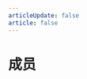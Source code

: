 ```yaml
---
articleUpdate: false
article: false
---
```


# 成员

<script setup>
const membersData = [
  {
    name: "ji233",
    desc: "管理组、策划组成员，社长",
    link: "https://space.bilibili.com/3546810693979019",
    img: "/members/1.webp",
    badge: "2025/3/3",
    badgeType: "tip"
  },
  {
    name: "白饭BFAN",
    desc: "管理组、美术组成员",
    link: "https://space.bilibili.com/176760826",
    img: "/members/2.webp",
    badge: "2025/3/3",
    badgeType: "tip"
  },
  {
    name: "天盟琉璃",
    desc: "管理组成员",
    link: "https://space.bilibili.com/4166882",
    img: "/members/3.webp",
    badge: "2025/3/3",
    badgeType: "tip"
  },
  {
    name: "风若轻雨",
    desc: "策划组成员",
    link: "https://space.bilibili.com/204989567",
    img: "/members/4.webp",
    badge: "2025/3/3",
    badgeType: "tip"
  },
  {
    name: "Ghastasaucey",
    desc: "似乎来到了一片没有知识的荒原",
    link: "https://space.bilibili.com/384775811",
    img: "/members/5.webp",
    badge: "2025/3/3",
    badgeType: "tip"
  },
  {
    name: "清丰君qfj",
    desc: "文案组、音乐组成员",
    link: "https://space.bilibili.com/414860281",
    img: "/members/6.webp",
    badge: "2025/3/3",
    badgeType: "tip"
  },
  {
    name: "4573去",
    desc: "似乎来到了一片没有知识的荒原",
    link: "https://space.bilibili.com/687147559",
    img: "/members/7.webp",
    badge: "2025/3/3",
    badgeType: "tip"
  },
  {
    name: "DoJu-豆君",
    desc: "美术组成员",
    link: "https://space.bilibili.com/558457083",
    img: "/members/8.webp",
    badge: "2025/3/3",
    badgeType: "tip"
  },
  {
    name: "ydd_GiGi",
    desc: "美术组成员",
    link: "https://space.bilibili.com/178966180",
    img: "/members/9.webp",
    badge: "2025/3/3",
    badgeType: "tip"
  },
  {
    name: "请假委员",
    desc: "美术组成员",
    link: "https://space.bilibili.com/400782204",
    img: "/members/10.webp",
    badge: "2025/3/3",
    badgeType: "tip"
  },
  {
    name: "熔萤",
    desc: "美术组成员",
    link: "https://space.bilibili.com/72317660",
    img: "/members/11.webp",
    badge: "2025/3/3",
    badgeType: "tip"
  },
  {
    name: "smzase",
    desc: "美术组、剪辑组成员",
    link: "https://space.bilibili.com/254587236",
    img: "/members/12.webp",
    badge: "2025/3/3",
    badgeType: "tip"
  },
  {
    name: "s阳光s",
    desc: "美术组成员",
    link: "https://space.bilibili.com/86007460",
    img: "/members/13.webp",
    badge: "2025/3/3",
    badgeType: "tip"
  },
  {
    name: "香橼",
    desc: "美术组成员",
    link: "https://space.bilibili.com/363399396",
    img: "/members/14.webp",
    badge: "2025/3/3",
    badgeType: "tip"
  },
  {
    name: "贩剑的幻剑",
    desc: "音乐组成员",
    link: "https://space.bilibili.com/3493129921498027",
    img: "/members/19.webp",
    badge: "2025/3/3",
    badgeType: "tip"
  },
  {
    name: "究极无力猫",
    desc: "音乐组成员",
    link: "https://space.bilibili.com/174567629",
    img: "/members/20.webp",
    badge: "2025/3/3",
    badgeType: "tip"
  },
  {
    name: "Kingh-J",
    desc: "音乐组成员",
    link: "https://space.bilibili.com/483887319",
    img: "/members/21.webp",
    badge: "2025/3/3",
    badgeType: "tip"
  },
  {
    name: "京城小仙z",
    desc: "音乐组成员",
    link: "https://space.bilibili.com/455298905",
    img: "/members/22.webp",
    badge: "2025/3/3",
    badgeType: "tip"
  },
  {
    name: "凉沈",
    desc: "剪辑组成员",
    link: "https://space.bilibili.com/3493115379845729",
    img: "/members/25.webp",
    badge: "2025/3/3",
    badgeType: "tip"
  },
  {
    name: "Winkle雪线",
    desc: "剪辑组成员",
    link: "https://space.bilibili.com/2198423",
    img: "/members/27.webp",
    badge: "2025/3/3",
    badgeType: "tip"
  },
  {
    name: "无名的路人_",
    desc: "剪辑组成员",
    link: "https://space.bilibili.com/424444828",
    img: "/members/28.webp",
    badge: "2025/3/3",
    badgeType: "tip"
  },
  {
    name: "YC_Xiaoxuan",
    desc: "策划组、剪辑组成员",
    link: "https://space.bilibili.com/348675218",
    img: "/members/29.webp",
    badge: "2025/3/3",
    badgeType: "tip"
  },
  {
    name: "道源君-Tao",
    desc: "似乎来到了一片没有知识的荒原",
    link: "https://space.bilibili.com/517412429",
    img: "/members/31.webp",
    badge: "2025/3/3",
    badgeType: "tip"
  },
  {
    name: "玉米卷加麻加辣",
    desc: "似乎来到了一片没有知识的荒原",
    link: "https://space.bilibili.com/3546782250305709",
    img: "/members/32.webp",
    badge: "2025/3/3",
    badgeType: "tip"
  },
  {
    name: "UPU4U7",
    desc: "剪辑组成员",
    link: "https://space.bilibili.com/21522074",
    img: "/members/26.webp",
    badge: "2025/3/10",
    badgeType: "tip"
  },
  {
    name: "叶冰",
    desc: "美术组成员",
    link: "https://space.bilibili.com/282155421",
    img: "/members/15.webp",
    badge: "2025/3/13",
    badgeType: "tip"
  },
  {
    name: "Bayant白蚁",
    desc: "剪辑组成员",
    link: "https://space.bilibili.com/1394824931",
    img: "/members/24.webp",
    badge: "2025/3/17",
    badgeType: "tip"
  },
  {
    name: "Error博士",
    desc: "美术组、文案组成员",
    link: "https://space.bilibili.com/90162971",
    img: "/members/16.webp",
    badge: "2025/3/30",
    badgeType: "tip"
  },
  {
    name: "KevinMVZ",
    desc: "美术组成员",
    link: "https://space.bilibili.com/3546888219397078",
    img: "/members/17.webp",
    badge: "2025/3/30",
    badgeType: "tip"
  },
  {
    name: "时空过客",
    desc: "美术组成员",
    link: "https://space.bilibili.com/3493274358647618",
    img: "/members/18.webp",
    badge: "2025/3/30",
    badgeType: "tip"
  },
  {
    name: "塔瑗",
    desc: "音乐组成员",
    link: "https://space.bilibili.com/433509436",
    img: "/members/23.webp",
    badge: "2025/3/30",
    badgeType: "tip"
  },
  {
    name: "阿风的独白",
    desc: "剪辑组成员",
    link: "https://space.bilibili.com/1445711840",
    img: "/members/30.webp",
    badge: "2025/3/30",
    badgeType: "tip"
  },
  {
    name: "Dr・糕萌酸钾-Studio",
    desc: "音乐组成员",
    link: "https://space.bilibili.com/406951972",
    img: "/members/33.webp",
    badge: "2025/4/19",
    badgeType: "tip"
  },
  {
    name: "星苗织光",
    desc: "文案组成员",
    link: "https://space.bilibili.com/535934801",
    img: "/members/34.webp",
    badge: "2025/4/19",
    badgeType: "tip"
  },
  {
    name: "这是一杯热红茶",
    desc: "文案组成员",
    link: "https://space.bilibili.com/604606856",
    img: "/members/35.webp",
    badge: "2025/4/19",
    badgeType: "tip"
  },
  {
    name: "雨痕い",
    desc: "剪辑组成员",
    link: "https://space.bilibili.com/171910754",
    img: "/members/36.webp",
    badge: "2025/5/2",
    badgeType: "tip"
  },
  {
    name: "自由三叶草",
    desc: "音乐组成员",
    link: "https://space.bilibili.com/1297262520",
    img: "/members/37.webp",
    badge: "2025/5/2",
    badgeType: "tip"
  },
  {
    name: "一条蟒老师",
    desc: "音乐组成员",
    link: "https://space.bilibili.com/661523647",
    img: "/members/38.webp",
    badge: "2025/5/2",
    badgeType: "tip"
  },
  {
    name: "床单妖怪",
    desc: "美术组成员",
    link: "https://space.bilibili.com/1517679584",
    img: "/members/39.webp",
    badge: "2025/5/2",
    badgeType: "tip"
  },
  {
    name: "BetaBeast",
    desc: "美术组、剪辑组成员",
    link: "https://space.bilibili.com/210379574",
    img: "/members/40.webp",
    badge: "2025/5/2",
    badgeType: "tip"
  },
  {
    name: "649hdb",
    desc: "音乐组成员",
    link: "https://space.bilibili.com/110899573",
    img: "/members/41.webp",
    badge: "2025/5/3",
    badgeType: "tip"
  },
  {
    name: "一瓶Cl2",
    desc: "美术组、剪辑组成员",
    link: "https://space.bilibili.com/38198671",
    img: "/members/42.webp",
    badge: "2025/5/4",
    badgeType: "tip"
  },
  {
    name: "Promise.",
    desc: "音乐组成员",
    link: "https://space.bilibili.com/297163428",
    img: "/members/43.webp",
    badge: "2025/5/7",
    badgeType: "tip"
  },
  {
    name: "HarK如沐春风的笑azY",
    desc: "音乐组成员",
    link: "https://space.bilibili.com/508431921",
    img: "/members/44.webp",
    badge: "2025/5/7",
    badgeType: "tip"
  },
  {
    name: "逸辰Yichener",
    desc: "美术组成员",
    link: "https://space.bilibili.com/688480207",
    img: "/members/45.webp",
    badge: "2025/5/9",
    badgeType: "tip"
  },
  {
    name: "咸威化",
    desc: "剪辑组成员",
    link: "https://space.bilibili.com/1369831472",
    img: "/members/46.webp",
    badge: "2025/5/10",
    badgeType: "tip"
  },
  {
    name: "磁君",
    desc: "剪辑组成员",
    link: "https://space.bilibili.com/3546716907244410",
    img: "/members/47.webp",
    badge: "2025/5/11",
    badgeType: "tip"
  },
  {
    name: "夜暮青CINK",
    desc: "音乐组成员",
    link: "https://space.bilibili.com/34797819",
    img: "/members/48.webp",
    badge: "2025/5/13",
    badgeType: "tip"
  },
  {
    name: "Yinshou83",
    desc: "美术组成员",
    link: "https://space.bilibili.com/330352098",
    img: "/members/49.webp",
    badge: "2025/5/22",
    badgeType: "tip"
  },
  {
    name: "west-钢琴酱",
    desc: "音乐组成员",
    link: "https://space.bilibili.com/394928096",
    img: "/members/50.webp",
    badge: "2025/5/22",
    badgeType: "tip"
  },
  {
    name: "CW狂风",
    desc: "音乐组成员",
    link: "https://space.bilibili.com/434800565",
    img: "/members/51.webp",
    badge: "2025/6/2",
    badgeType: "tip"
  },
  {
    name: "HRKing寒瑞",
    desc: "美术组成员",
    link: "https://space.bilibili.com/1064290400",
    img: "/members/52.webp",
    badge: "2025/6/7",
    badgeType: "tip"
  },
  {
    name: "发感觉怪怪酱つ",
    desc: "剪辑组成员",
    link: "https://space.bilibili.com/360692595",
    img: "/members/53.webp",
    badge: "2025/6/9",
    badgeType: "tip"
  },
  {
    name: "摆烂の布嘟嘟",
    desc: "美术组成员",
    link: "https://space.bilibili.com/3546573313149656",
    img: "/members/54.webp",
    badge: "2025/6/10",
    badgeType: "tip"
  },
  {
    name: "这是一个很好的新昵称",
    desc: "美术组成员",
    link: "https://space.bilibili.com/372751381",
    img: "/members/55.webp",
    badge: "2025/6/10",
    badgeType: "tip"
  },
  {
    name: "总督督督督",
    desc: "美术组成员",
    link: "https://space.bilibili.com/269463463",
    img: "/members/56.webp",
    badge: "2025/6/11",
    badgeType: "tip"
  },
  {
    name: "E杯芒果奶昔",
    desc: "文案组成员",
    link: "https://space.bilibili.com/5610051",
    img: "/members/57.webp",
    badge: "2025/6/11",
    badgeType: "tip"
  },
  {
    name: "墨水帕InkPapy",
    desc: "美术组成员",
    link: "https://space.bilibili.com/557653195",
    img: "/members/58.webp",
    badge: "2025/6/11",
    badgeType: "tip"
  },
  {
    name: "飞蛾小饼干Moth_cookie",
    desc: "剪辑组成员",
    link: "https://space.bilibili.com/1656416311",
    img: "/members/59.webp",
    badge: "2025/6/14",
    badgeType: "tip"
  },
  {
    name: "舌兰春卷Kita",
    desc: "剪辑组成员",
    link: "https://space.bilibili.com/1978267344",
    img: "/members/60.webp",
    badge: "2025/6/15",
    badgeType: "tip"
  },
  {
    name: "某猹子2333",
    desc: "美术组成员",
    link: "https://space.bilibili.com/594539404",
    img: "/members/61.webp",
    badge: "2025/6/18",
    badgeType: "tip"
  },
  {
    name: "闪耀的绿色之星",
    desc: "美术组成员",
    link: "https://space.bilibili.com/470641062",
    img: "/members/62.webp",
    badge: "2025/6/18",
    badgeType: "tip"
  },
  {
    name: "某不科学的三叶草",
    desc: "音乐组成员",
    link: "https://space.bilibili.com/393632976",
    img: "/members/63.webp",
    badge: "2025/6/22",
    badgeType: "tip"
  },
  {
    name: "Ralsei-Toe",
    desc: "策划组成员",
    link: "https://space.bilibili.com/387367841",
    img: "/members/64.webp",
    badge: "2025/6/29",
    badgeType: "tip"
  },
  {
    name: "KH-Dihun",
    desc: "剪辑组成员",
    link: "https://space.bilibili.com/296489500",
    img: "/members/65.webp",
    badge: "2025/6/29",
    badgeType: "tip"
  },
  {
    name: "植梦A",
    desc: "美术组、剪辑组成员",
    link: "https://space.bilibili.com/167139711",
    img: "/members/66.webp",
    badge: "2025/7/4",
    badgeType: "tip"
  },
  {
    name: "智慧君ZHJ",
    desc: "美术组成员",
    link: "https://space.bilibili.com/1362212239",
    img: "/members/67.webp",
    badge: "2025/7/5",
    badgeType: "tip"
  },
  {
    name: "息椎-joyful",
    desc: "美术组成员",
    link: "https://space.bilibili.com/1154046509",
    img: "/members/68.webp",
    badge: "2025/7/5",
    badgeType: "tip"
  },
  {
    name: "DIE_MAN",
    desc: "美术组成员",
    link: "https://space.bilibili.com/352037262",
    img: "/members/69.webp",
    badge: "2025/7/27",
    badgeType: "tip"
  },
  {
    name: "Coevrit克夫里特",
    desc: "美术组成员",
    link: "https://space.bilibili.com/3493115149159258",
    img: "/members/70.webp",
    badge: "2025/7/29",
    badgeType: "tip"
  },
  {
    name: "网友鬼顺爹",
    desc: "美术组成员",
    link: "https://space.bilibili.com/1584509558",
    img: "/members/71.webp",
    badge: "2025/7/29",
    badgeType: "tip"
  },
  {
    name: "黑山Mont",
    desc: "美术组成员",
    link: "https://space.bilibili.com/160833610",
    img: "/members/72.webp",
    badge: "2025/7/30",
    badgeType: "tip"
  },
  {
    name: "WelkinDEX",
    desc: "美术组成员",
    link: "https://space.bilibili.com/1233067527",
    img: "/members/73.webp",
    badge: "2025/8/1",
    badgeType: "tip"
  }
];
</script>

<MembersPagination :members-data="membersData" />